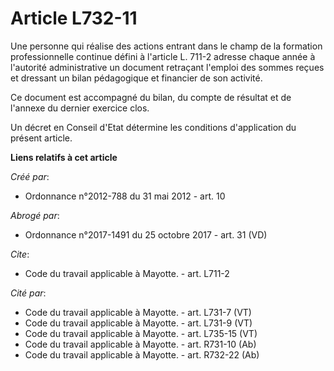# Article L732-11

Une personne qui réalise des actions entrant dans le champ de la formation professionnelle continue défini à l'article L.
711-2 adresse chaque année à l'autorité administrative un document retraçant l'emploi des sommes reçues et dressant un bilan
pédagogique et financier de son activité. 

Ce document est accompagné du bilan, du compte de résultat et de l'annexe du dernier exercice clos. 

Un décret en Conseil d'Etat détermine les conditions d'application du présent article.

**Liens relatifs à cet article**

_Créé par_:

  - Ordonnance n°2012-788 du 31 mai 2012 - art. 10

_Abrogé par_:

  - Ordonnance n°2017-1491 du 25 octobre 2017 - art. 31 (VD)

_Cite_:

  - Code du travail applicable à Mayotte. - art. L711-2

_Cité par_:

  - Code du travail applicable à Mayotte. - art. L731-7 (VT)
  - Code du travail applicable à Mayotte. - art. L731-9 (VT)
  - Code du travail applicable à Mayotte. - art. L735-15 (VT)
  - Code du travail applicable à Mayotte. - art. R731-10 (Ab)
  - Code du travail applicable à Mayotte. - art. R732-22 (Ab)
